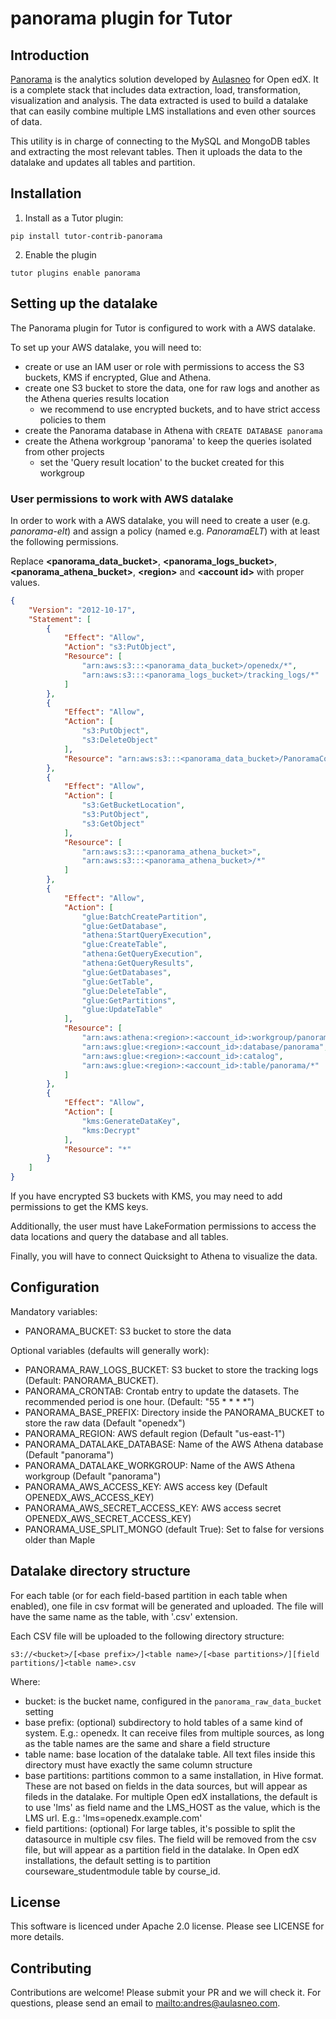 # panorama plugin for Tutor

## Introduction

[Panorama](https://www.aulasneo.com/panorama-analytics/) is the analytics solution developed by [Aulasneo](https://www.aulasneo.com) for Open edX. 
It is a complete stack that includes data extraction, load, transformation, 
visualization and analysis. The data extracted is used to build a datalake that can easily
combine multiple LMS installations and even other sources of data.

This utility is in charge of connecting to the MySQL and MongoDB tables and extracting 
the most relevant tables. Then it uploads the data to the datalake and updates all tables and partition.

## Installation

1. Install as a Tutor plugin:
```shell
pip install tutor-contrib-panorama
```
2. Enable the plugin
```shell
tutor plugins enable panorama
```

## Setting up the datalake
The Panorama plugin for Tutor is configured to work with a AWS datalake.

To set up your AWS datalake, you will need to:
- create or use an IAM user or role with permissions to access the S3 buckets, KMS if encrypted, Glue and Athena.
- create one S3 bucket to store the data, one for raw logs and another as the Athena queries results location
  - we recommend to use encrypted buckets, and to have strict access policies to them
- create the Panorama database in Athena with `CREATE DATABASE panorama`
- create the Athena workgroup 'panorama' to keep the queries isolated from other projects
  - set the 'Query result location' to the bucket created for this workgroup

### User permissions to work with AWS datalake

In order to work with a AWS datalake, you will need to create a user (e.g. _panorama-elt_)
and assign a policy (named e.g. _PanoramaELT_) with at least the following permissions.

Replace **\<panorama_data_bucket>**, **\<panorama_logs_bucket>**, **\<panorama_athena_bucket>**, 
**\<region>** and **\<account id>** with proper values. 

```json
{
    "Version": "2012-10-17",
    "Statement": [
        {
            "Effect": "Allow",
            "Action": "s3:PutObject",
            "Resource": [
                "arn:aws:s3:::<panorama_data_bucket>/openedx/*",
                "arn:aws:s3:::<panorama_logs_bucket>/tracking_logs/*"
            ]
        },
        {
            "Effect": "Allow",
            "Action": [
                "s3:PutObject",
                "s3:DeleteObject"
            ],
            "Resource": "arn:aws:s3:::<panorama_data_bucket>/PanoramaConnectionTest"
        },
        {
            "Effect": "Allow",
            "Action": [
                "s3:GetBucketLocation",
                "s3:PutObject",
                "s3:GetObject"
            ],
            "Resource": [
                "arn:aws:s3:::<panorama_athena_bucket>",
                "arn:aws:s3:::<panorama_athena_bucket>/*"
            ]
        },
        {
            "Effect": "Allow",
            "Action": [
                "glue:BatchCreatePartition",
                "glue:GetDatabase",
                "athena:StartQueryExecution",
                "glue:CreateTable",
                "athena:GetQueryExecution",
                "athena:GetQueryResults",
                "glue:GetDatabases",
                "glue:GetTable",
                "glue:DeleteTable",
                "glue:GetPartitions",
                "glue:UpdateTable"
            ],
            "Resource": [
                "arn:aws:athena:<region>:<account_id>:workgroup/panorama",
                "arn:aws:glue:<region>:<account_id>:database/panorama",
                "arn:aws:glue:<region>:<account_id>:catalog",
                "arn:aws:glue:<region>:<account_id>:table/panorama/*"
            ]
        },
        {
            "Effect": "Allow",
            "Action": [
                "kms:GenerateDataKey",
                "kms:Decrypt"
            ],
            "Resource": "*"
        }
    ]
}
```

If you have encrypted S3 buckets with KMS, you may need to add permissions to get
the KMS keys.

Additionally, the user must have LakeFormation permissions to access the data locations
and query the database and all tables.

Finally, you will have to connect Quicksight to Athena to visualize the data.

## Configuration

Mandatory variables:

- PANORAMA_BUCKET: S3 bucket to store the data

Optional variables (defaults will generally work):

- PANORAMA_RAW_LOGS_BUCKET: S3 bucket to store the tracking logs (Default: PANORAMA_BUCKET).
- PANORAMA_CRONTAB: Crontab entry to update the datasets. The recommended period is one hour. (Default: "55 * * * *")
- PANORAMA_BASE_PREFIX: Directory inside the PANORAMA_BUCKET to store the raw data (Default "openedx")
- PANORAMA_REGION: AWS default region (Default "us-east-1")
- PANORAMA_DATALAKE_DATABASE: Name of the AWS Athena database (Default "panorama")
- PANORAMA_DATALAKE_WORKGROUP: Name of the AWS Athena workgroup (Default "panorama")
- PANORAMA_AWS_ACCESS_KEY: AWS access key (Default OPENEDX_AWS_ACCESS_KEY)
- PANORAMA_AWS_SECRET_ACCESS_KEY: AWS access secret OPENEDX_AWS_SECRET_ACCESS_KEY)
- PANORAMA_USE_SPLIT_MONGO (default True): Set to false for versions older than Maple

## Datalake directory structure

For each table (or for each field-based partition in each table when enabled), one file in csv format
will be generated and uploaded. The file will have the same name as the table, with '.csv' extension.

Each CSV file will be uploaded to the following directory structure:

```
s3://<bucket>/[<base prefix>/]<table name>/[<base partitions>/][field partitions/]<table name>.csv
```
Where:
- bucket: is the bucket name, configured in the `panorama_raw_data_bucket` setting
- base prefix: (optional) subdirectory to hold tables of a same kind of system. E.g.: openedx. 
It can receive files from multiple sources, as long as the table names are the same and share a field structure 
- table name: base location of the datalake table. All text files inside this directory must have exactly the same column structure
- base partitions: partitions common to a same installation, in Hive format. 
These are not based on fields in the data sources, but will appear as fileds in the datalake.
For multiple Open edX installations, the default is to use 'lms' as field name and the LMS_HOST as the value, which is the LMS url.
E.g.: 'lms=openedx.example.com'
- field partitions: (optional) For large tables, it's possible to split the datasource in multiple csv files.
The field will be removed from the csv file, but will appear as a partition field in the datalake.
In Open edX installations, the default setting is to partition courseware_studentmodule table by course_id.

## License

This software is licenced under Apache 2.0 license. Please see LICENSE for more details.

## Contributing

Contributions are welcome! Please submit your PR and we will check it.
For questions, please send an email to <mailto:andres@aulasneo.com>.

